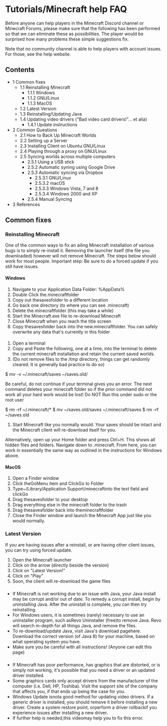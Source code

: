 # Tutorials/Minecraft help FAQ
Before anyone can help players in the Minecraft Discord channel or Minecraft Forums, please make sure that the following has been performed so that we can eliminate these as possibilities.  The player would be surprised how many problems these simple suggestions fix.

Note that no community channel is able to help players with account issues. For those, see the help website.

## Contents
- 1 Common fixes
	- 1.1 Reinstalling Minecraft
		- 1.1.1 Windows
		- 1.1.2 GNU/Linux
		- 1.1.3 MacOS
	- 1.2 Latest Version
	- 1.3 Reinstalling/Updating Java
	- 1.4 Updating video drivers ("Bad video card drivers!"... et alia)
		- 1.4.1 Update instructions
- 2 Common Questions
	- 2.1 How to Back Up Minecraft Worlds
	- 2.2 Setting up a Server
	- 2.3 Installing Client on Ubuntu GNU/Linux
	- 2.4 Playing through a proxy on GNU/Linux
	- 2.5 Syncing worlds across multiple computers
		- 2.5.1 Using a USB stick
		- 2.5.2 Automatic syning using Google Drive
		- 2.5.3 Automatic syncing via Dropbox
			- 2.5.3.1 GNU/Linux
			- 2.5.3.2 macOS
			- 2.5.3.3 Windows Vista, 7 and 8
			- 2.5.3.4 Windows 2000 and XP
		- 2.5.4 Manual Syncing
- 3 References

## Common fixes
### Reinstalling Minecraft
One of the common ways to fix an ailing Minecraft installation of various bugs is to simply re-install it.  Removing the launcher itself (the file you downloaded) however will not remove Minecraft.  The steps below should work for most people.
Important step: Be sure to do a forced update if you still have issues.

#### Windows
1. Navigate to your Application Data Folder: %AppData%
2. Double Click the.minecraftfolder
3. Copy out thesavesfolder to a different location
4. Go back one directory (to where you can see .minecraft)
5. Delete the.minecraftfolder (this may take a while)
6. Start the Minecraft.exe file to re-download Minecraft
7. Close Minecraft when you reach the title screen
8. Copy thesavesfolder back into the new.minecraftfolder.  You can safely overwrite any data that's currently in this folder

#### 
1. Open a terminal
2. Copy and Paste the following, one at a time, into the terminal to delete the current minecraft installation and retain the current saved worlds.
3. (Do not remove files to the /tmp directory, things can get randomly cleared. It is generally bad practice to do so)

$ mv -v ~/.minecraft/saves ~/saves.old/

Be careful, do not continue if your terminal gives you an error. The next command deletes your minecraft folder so if the prior command did not work all your hard work would be lost! Do NOT Run this under sudo or the root user

$ rm -rf ~/.minecraft/*
$ mv ~/saves.old/saves ~/.minecraft/saves
$ rm -rf ~/saves.old

1. Start Minecraft like you normally would. Your saves should be intact and the Minecraft client will re-download itself for you.

Alternatively, open up your Home folder and press Ctrl+H. This shows all hidden files and folders. Navigate down to .minecraft. From here, you can work in essentially the same way as outlined in the instructions for Windows above.

#### MacOS
1. Open a Finder window
2. Click theGoMenu item and ClickGo to Folder
3. Type~/Library/Application Support/minecraftinto the text field and clickGo
4. Drag thesavesfolder to your desktop
5. Drag everything else in the minecraft folder to the trash
6. Drag thesavesfolder back into theminecraftfolder
7. Close the Finder window and launch the Minecraft App just like you would normally.

### Latest Version
If you are having issues after a reinstall, or are having other client issues, you can try using forced update.

1. Open the Minecraft launcher
2. Click on the arrow (directly beside the version)
3. Click on "Latest Version!"
4. Click on "Play"
5. Soon, the client will re-download the game files

### 
- If Minecraft is not working due to an issue with Java, your Java install may be corrupt and/or out of date. To remedy a corrupt install, begin by uninstalling Java. After the uninstall is complete, you can then try reinstalling.
- For Windows users, it is sometimes (rarely) necessary to use an uninstaller program, such asRevo Uninstaller (free)to remove Java. Revo will search in-depth for all things Java, and remove the files.
- To re-download/update Java, visit Java's download pagehere. Download the correct version (of Java 8) for your machine, based on what operating system you have.
- Make sure you be careful with all instructions! (Anyone can edit this page)

### 
- If Minecraft has poor performance, has graphics that are distorted, or is simply not working, it's possible that you need a driver or an updated driver installed.
- Some graphics cards only accept drivers from the manufacturer of the computer (i.e. Dell, HP, Toshiba). Visit the support site of the company that affects you, if that ends up being the case for you.
- Windows Update isnota good method for updating video drivers. If a generic driver is installed, you should remove it before installing a new driver. Create a system restore point, orperform a driver rollbackif you experience issues after installing a new driver.
- If further help is needed,this videomay help you to fix this error.

